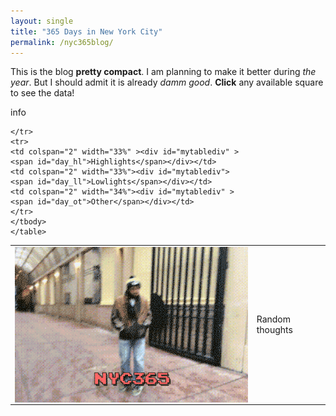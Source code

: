 ```yaml
---
layout: single
title: "365 Days in New York City"
permalink: /nyc365blog/
---
```


This is the blog **pretty compact**. I am planning to make it better during _the year_. But I should admit it is already _damm good_. **Click** any available square to see the data!

<link rel="stylesheet" href="/assets/nyc365blog/main.css">
<script src="https://d3js.org/d3.v3.min.js" charset="utf-8"></script>
<script src="https://cdnjs.cloudflare.com/ajax/libs/lodash.js/3.10.1/lodash.min.js" charset="utf-8"></script>
<script src="//cdnjs.cloudflare.com/ajax/libs/moment.js/2.10.6/moment.min.js"></script>
  <article>
    <section id="heatmap" width="100%" >
<span id="info">info</span>
    </section>
    <table id="mytable" width="100%">
    <tbody>
    <tr>
    <td colspan="3"><div id="mytablediv" >
    <img style="display:block;" src="/assets/images/blogimg/nyc365.gif" id="day_pic"></div></td>
    <td colspan="3">
    <div id="mytablediv">
     <span id="day_rt">Random thoughts</span></div></td>
  
    </tr>
    <tr>
    <td colspan="2" width="33%" ><div id="mytablediv" >
    <span id="day_hl">Highlights</span></div></td>
    <td colspan="2" width="33%"><div id="mytablediv">
    <span id="day_ll">Lowlights</span></div></td>
    <td colspan="2" width="34%"><div id="mytablediv" >
    <span id="day_ot">Other</span></div></td>
    </tr>
    </tbody>
    </table>
  </article>


  <script> d3.eesur = {}; //namespace  </script>
  <script src="/assets/nyc365blog/d3_code_heatmap_cal.js"></script>
  <script>
  // *****************************************
  // render chart
  // *****************************************
  (function() {
      'use strict';
      var nestedData;
      var nestedText;
      var parseDate = d3.time.format('%Y-%m-%d').parse;
      // create chart
      var heatChart = d3.eesur.heatmap()
          .colourRangeStart('#e48c5c')
          .colourRangeEnd('#b1bf52')
          .height(130)
          .width("100%")
          .startYear('2017')
          .endYear('2018')
          .on('_hover', function (d, i) {
              var f = d3.time.format('%B %d, %Y');
              var myf = d3.time.format('%m-%d-%Y');
              d3.select('#info')
                  .text(function () {
                      var youare;
                      if (nestedData[d]>0){
                          youare="happy";
                        } else if (nestedData[d]<0) {
                          youare="sad";
                          } else{
                          youare="neutral";
                        }
                      return 'date: ' + f(d) + ' and you are ' + youare;
                  });
             d3.select("#day_pic")
              .attr("src","/assets/nyc365blog/images/"+myf(d)+".jpg");
          })
          .on('_click', function (d, i) {
              d3.select('#day_ot')
                  .text(function () {
                      return nestedText[d][0].other;
                  });
              d3.select('#day_rt')
                  .text(function () {
                      return nestedText[d][0].text;
                  });
              d3.select('#day_hl')
                  .text(function () {
                      return nestedText[d][0].high;
                  });
              d3.select('#day_ll')
                  .text(function () {
                      return nestedText[d][0].low;
                  });
          });
      // apply after nesting data
      d3.json('/assets/nyc365blog/data.json', function(error, data) {
          if (error) return console.warn(error);    
          nestedData = d3.nest()
              .key(function (d) { return parseDate(d.date.split(' ')[0]); })
              .rollup(function (n) {
                  return d3.sum(n, function (d) {
                      return d.mood; // key
                  });
              })
              .map(data);
          nestedText = d3.nest()
              .key(function (d) { return parseDate(d.date.split(' ')[0]); })
              .map(data);
          // render chart
          d3.select('#heatmap')
              .datum(nestedData)
              .call(heatChart);
      });
  }());
  d3.select(self.frameElement).style('height', '900px');

  </script>
